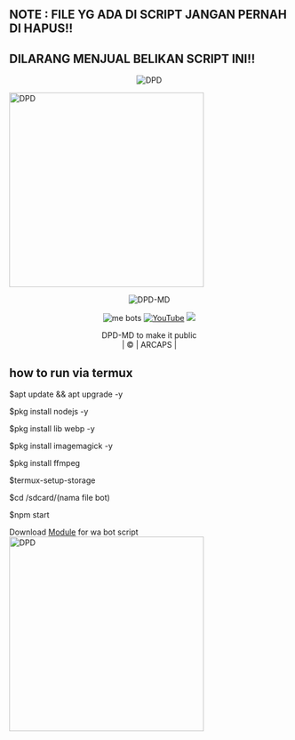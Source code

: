 ## NOTE : FILE YG ADA DI SCRIPT JANGAN PERNAH DI HAPUS!!
## DILARANG MENJUAL BELIKAN SCRIPT INI!!
</P>


<p align="center" >
   
   <img src="http://readme-typing-svg.herokuapp.com?color=%230B80F7&center=true&vCenter=true&multiline=false&lines=WELCOME;+TO+GITHUB+DPD;jangan+lupa+kasih+startnya+banh:)" alt="DPD"> 

   <a href="http://www.amitmerchant.com/electron-markdownify"><img src="https://media.discordapp.net/attachments/988427953551585330/1052204061425946695/078974a010fdcff24b76d278f26d4b7d.jpg" alt="DPD" width="350"></a>

</p>
<div align="center"
 <p align="center" 
<img src="https://telegra.ph/file/c6f6d447f2c76e3795a10.jpg" alt="Img" width="300" height="300"/>
</p>
<p  align ="center"
<a href="#"><img title="DPD-MD" src="https://img.shields.io/badge/DPD%20MD-red?colorA=%23ff0000&colorB=%23017e40&style=for-the-badge"></a>
 <p align ="center" 
<a href="http://wa.me/6282173892791"><img title="me bots" src="https://img.shields.io/badge/whatsapp-DPD/pdpd?color=blue&style=for-the-badge&logo=whatsapp"></a>
<a href="https://youtube.com/@DPD-MD"><img title="YouTube" src="https://img.shields.io/badge/YouTube-DPD/pdpd?color=blue&style=for-the-badge&logo=Youtube"></a>
<a href="https://github.com/Dpdhi"><img titlle=github" src="https://img.shields.io/badge/YouTube-DPD/pdpd?color=blue&style=for-the-badge&logo=GITHUB"></a>
</p>
</div>
<p align="center"
Project created by <a href="https://github.com/Alpiii22">DPD-MD</a> to make it public
    <br>
       | © |
        ARCAPS |
    <br>
</p>

## how to run via termux
$apt update && apt upgrade  -y
</div> 
$pkg install nodejs -y
</p>
$pkg install lib webp -y
</p>
$pkg install imagemagick  -y
</p>
$pkg install ffmpeg
</p>
$termux-setup-storage
</p>
$cd /sdcard/(nama file bot)
</p>
$npm start

Download [Module](https://www.mediafire.com/file/admsg3x8hv1tnqq/node_modules.zip/file) for wa bot script 
   <a href="http://www.amitmerchant.com/electron-markdownify" ><img src="https://media.discordapp.net/attachments/988427953551585330/1067389672789131315/standard.gif" alt="DPD" width="350"></a>  
